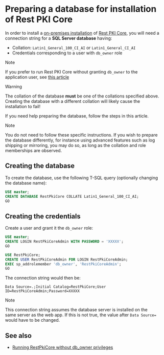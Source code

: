 ﻿# Preparing a database for installation of Rest PKI Core

In order to install a [on-premises installation](index.md) of [Rest PKI Core](../index.md), you will need a connection string for a **SQL Server database** having:

* Collation: `Latin1_General_100_CI_AI` or `Latin1_General_CI_AI`
* Credentials corresponding to a user with `db_owner` role

> [!NOTE]
> If you prefer to run Rest PKI Core without granting `db_owner` to the application user, see [this article](unprivileged-db-user.md)

> [!WARNING]
> The collation of the database **must** be one of the collations specified above. Creating the database with a different collation will likely cause the installation to fail!

If you need help preparing the database, follow the steps in this article.

> [!NOTE]
> You do not need to follow these specific instructions. If you wish to prepare the database differently, for instance using advanced
> features such as log shipping or mirroring, you may do so, as long as the collation and role memberships are observed.

## Creating the database

To create the database, use the following T-SQL query (optionally changing the database name):

```sql
USE master;
CREATE DATABASE RestPkiCore COLLATE Latin1_General_100_CI_AI;
GO
```

## Creating the credentials

Create a user and grant it the `db_owner` role:

```sql
USE master;
CREATE LOGIN RestPkiCoreAdmin WITH PASSWORD = 'XXXXX';
GO

USE RestPkiCore;
CREATE USER RestPkiCoreAdmin FOR LOGIN RestPkiCoreAdmin;
EXEC sp_addrolemember 'db_owner', 'RestPkiCoreAdmin';
GO
```

The connection string would then be:

```
Data Source=.;Initial Catalog=RestPkiCore;User ID=RestPkiCoreAdmin;Password=XXXXX
```

> [!NOTE]
> This connection string assumes the database server is installed on the same server as the web app. If this is not true,
> the value after `Data Source=` would have to be changed.

## See also

* [Running RestPkiCore without db_owner privileges](unprivileged-db-user.md)
